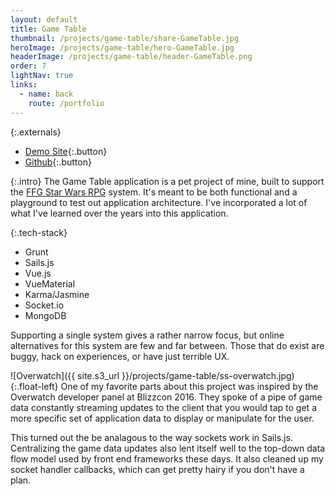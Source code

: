 ```yaml
---
layout: default
title: Game Table
thumbnail: /projects/game-table/share-GameTable.jpg
heroImage: /projects/game-table/hero-GameTable.jpg
headerImage: /projects/game-table/header-GameTable.png
order: 7
lightNav: true
links:
  - name: back
    route: /portfolio
---
```

{:.externals}
 - [Demo Site](https://sw.scottstadt.com){:.button}
 - [Github](https://github.com/sstadt/sw-game-table){:.button}

{:.intro}
The Game Table application is a pet project of mine, built to support the [FFG Star Wars RPG](https://www.fantasyflightgames.com/en/products/star-wars-force-and-destiny/) system. It's meant to be both functional and a playground to test out application architecture. I've incorporated a lot of what I've learned over the years into this application.

{:.tech-stack}
 - Grunt
 - Sails.js
 - Vue.js
 - VueMaterial
 - Karma/Jasmine
 - Socket.io
 - MongoDB

Supporting a single system gives a rather narrow focus, but online alternatives for this system are few and far between. Those that do exist are buggy, hack on experiences, or have just terrible UX.

![Overwatch]({{ site.s3_url }}/projects/game-table/ss-overwatch.jpg){:.float-left}
One of my favorite parts about this project was inspired by the Overwatch developer panel at Blizzcon 2016. They spoke of a pipe of game data constantly streaming updates to the client that you would tap to get a more specific set of application data to display or manipulate for the user.

This turned out the be analagous to the way sockets work in Sails.js. Centralizing the game data updates also lent itself well to the top-down data flow model used by front end frameworks these days. It also cleaned up my socket handler callbacks, which can get pretty hairy if you don't have a plan.
